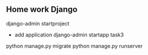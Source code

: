 ## Home work Django

django-admin startproject <project>

- add application
django-admin startapp task3

python manage.py migrate
python manage.py runserver

